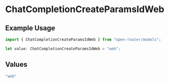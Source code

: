 # ChatCompletionCreateParamsIdWeb

## Example Usage

```typescript
import { ChatCompletionCreateParamsIdWeb } from "open-router/models";

let value: ChatCompletionCreateParamsIdWeb = "web";
```

## Values

```typescript
"web"
```